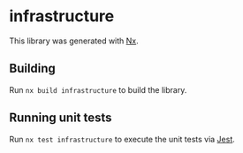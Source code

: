 # infrastructure

This library was generated with [Nx](https://nx.dev).

## Building

Run `nx build infrastructure` to build the library.

## Running unit tests

Run `nx test infrastructure` to execute the unit tests via [Jest](https://jestjs.io).
